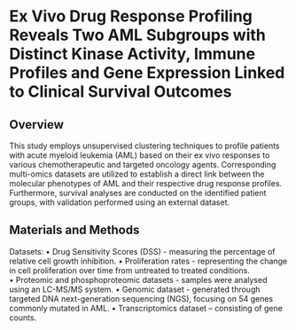 # Ex Vivo Drug Response Profiling Reveals Two AML Subgroups with Distinct Kinase Activity, Immune Profiles and Gene Expression Linked to Clinical Survival Outcomes

## Overview

This study employs unsupervised clustering techniques to profile patients with acute myeloid leukemia (AML) based on their ex vivo responses to various chemotherapeutic and targeted oncology agents. Corresponding multi-omics datasets are utilized to establish a direct link between the molecular phenotypes of AML and their respective drug response profiles. Furthermore, survival analyses are conducted on the identified patient groups, with validation performed using an external dataset.

## Materials and Methods

Datasets: 
•	Drug Sensitivity Scores (DSS) - measuring the percentage of relative cell growth inhibition. 
•	Proliferation rates - representing the change in cell proliferation over time from untreated to treated conditions.  
•	Proteomic and phosphoproteomic datasets - samples were analysed using an LC-MS/MS system. 
•	Genomic dataset - generated through targeted DNA next-generation sequencing (NGS), focusing on 54 genes commonly mutated in AML. 
•	Transcriptomics dataset – consisting of gene counts. 





